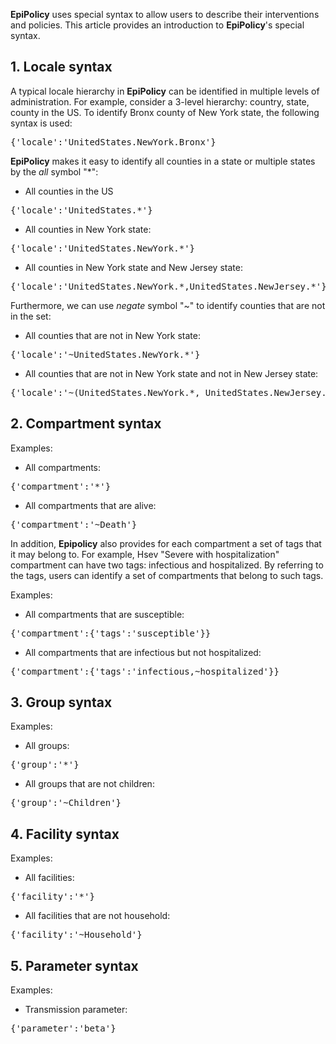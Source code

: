 
**EpiPolicy** uses special syntax to allow users to describe their interventions and policies.
This article provides an introduction to **EpiPolicy**'s special syntax.

## 1. Locale syntax

A typical locale hierarchy in **EpiPolicy** can be identified in multiple levels of administration. For example, consider a 3-level hierarchy: country, state, county in the US. To identify Bronx county of New York state, the following syntax is used:

<pre>{'locale':'UnitedStates.NewYork.Bronx'}</pre>

**EpiPolicy** makes it easy to identify all counties in a state or multiple states by the *all* symbol "*":

- All counties in the US
<pre>{'locale':'UnitedStates.*'}</pre>
- All counties in New York state:
<pre>{'locale':'UnitedStates.NewYork.*'}</pre>
- All counties in New York state and New Jersey state:
<pre>{'locale':'UnitedStates.NewYork.*,UnitedStates.NewJersey.*'}</pre>

Furthermore, we can use *negate* symbol "~" to identify counties that are not in the set:

- All counties that are not in New York state:
<pre>{'locale':'~UnitedStates.NewYork.*'}</pre>
- All counties that are not in New York state and not in New Jersey state:
<pre>{'locale':'~(UnitedStates.NewYork.*, UnitedStates.NewJersey.*)'}</pre>

## 2. Compartment syntax

Examples:
- All compartments:
<pre>{'compartment':'*'}</pre>
- All compartments that are alive:
<pre>{'compartment':'~Death'}</pre>

In addition, **Epipolicy** also provides for each compartment a set of tags that it may belong to. For example, Hsev "Severe with hospitalization" compartment can have two tags: infectious and hospitalized. By referring to the tags, users can identify a set of compartments that belong to such tags.

Examples:
- All compartments that are susceptible:
<pre>{'compartment':{'tags':'susceptible'}}</pre>
- All compartments that are infectious but not hospitalized:
<pre>{'compartment':{'tags':'infectious,~hospitalized'}}</pre>

## 3. Group syntax

Examples:
- All groups:
<pre>{'group':'*'}</pre>
- All groups that are not children:
<pre>{'group':'~Children'}</pre>

## 4. Facility syntax
Examples:
- All facilities:
<pre>{'facility':'*'}</pre>
- All facilities that are not household:
<pre>{'facility':'~Household'}</pre>

## 5. Parameter syntax
Examples:
- Transmission parameter:
<pre>{'parameter':'beta'}</pre>
